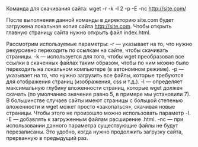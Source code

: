Команда для скачивания сайта: wget -r -k -l 2 -p -E -nc http://site.com/

После выполнения данной команды в директорию site.com будет загружена локальная копия сайта http://site.com. Чтобы открыть главную страницу сайта нужно открыть файл index.html.

Рассмотрим используемые параметры:
-r — указывает на то, что нужно рекурсивно переходить по ссылкам на сайте, чтобы скачивать страницы.
-k — используется для того, чтобы wget преобразовал все ссылки в скаченных файлах таким образом, чтобы по ним можно было переходить на локальном компьютере (в автономном режиме).
-p — указывает на то, что нужно загрузить все файлы, которые требуются для отображения страниц (изображения, css и т.д.).
-l — определяет максимальную глубину вложенности страниц, которые wget должен скачать (по умолчанию значение равно 5, в примере мы установили 7). В большинстве случаев сайты имеют страницы с большой степенью вложенности и wget может просто «закопаться», скачивая новые страницы. Чтобы этого не произошло можно использовать параметр -l.
-E — добавлять к загруженным файлам расширение .html.
-nc — при использовании данного параметра существующие файлы не будут перезаписаны. Это удобно, когда нужно продолжить загрузку сайта, прерванную в предыдущий раз.
